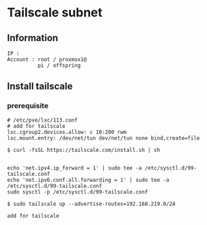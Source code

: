 # Tailscale subnet

## Information

```
IP :
Account : root / proxmox1@
          pi / offspring
```

## Install tailscale

### prerequisite

```
# /etc/pve/lxc/113.conf
# add for tailscale
lxc.cgroup2.devices.allow: c 10:200 rwm
lxc.mount.entry: /dev/net/tun dev/net/tun none bind,create=file
```

```
$ curl -fsSL https://tailscale.com/install.sh | sh


echo 'net.ipv4.ip_forward = 1' | sudo tee -a /etc/sysctl.d/99-tailscale.conf
echo 'net.ipv6.conf.all.forwarding = 1' | sudo tee -a /etc/sysctl.d/99-tailscale.conf
sudo sysctl -p /etc/sysctl.d/99-tailscale.conf

$ sudo tailscale up --advertise-routes=192.168.219.0/24

add for tailscale
```

